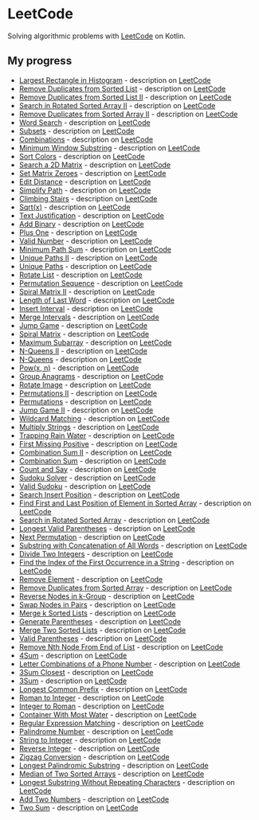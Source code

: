 # LeetCode

Solving algorithmic problems with [LeetCode](https://leetcode.com/) on Kotlin.

## My progress
   
   - [Largest Rectangle in Histogram](src/main/kotlin/LargestRectangleInHistogram.kt) - description on [LeetCode](https://leetcode.com/problems/largest-rectangle-in-histogram/)
   - [Remove Duplicates from Sorted List](src/main/kotlin/RemoveDuplicatesFromSortedList.kt) - description on [LeetCode](https://leetcode.com/problems/remove-duplicates-from-sorted-list/)
   - [Remove Duplicates from Sorted List II](src/main/kotlin/RemoveDuplicatesFromSortedListII.kt) - description on [LeetCode](https://leetcode.com/problems/remove-duplicates-from-sorted-list-ii/)
   - [Search in Rotated Sorted Array II](src/main/kotlin/SearchInRotatedSortedArrayII.kt) - description on [LeetCode](https://leetcode.com/problems/search-in-rotated-sorted-array-ii/)
   - [Remove Duplicates from Sorted Array II](src/main/kotlin/RemoveDuplicatesFromSortedArrayII.kt) - description on [LeetCode](https://leetcode.com/problems/remove-duplicates-from-sorted-array-ii/)
   - [Word Search](src/main/kotlin/WordSearch.kt) - description on [LeetCode](https://leetcode.com/problems/word-search/)
   - [Subsets](src/main/kotlin/Subsets.kt) - description on [LeetCode](https://leetcode.com/problems/subsets/)
   - [Combinations](src/main/kotlin/Combinations.kt) - description on [LeetCode](https://leetcode.com/problems/combinations/)
   - [Minimum Window Substring](src/main/kotlin/MinimumWindowSubstring.kt) - description on [LeetCode](https://leetcode.com/problems/minimum-window-substring/)
   - [Sort Colors](src/main/kotlin/SortColors.kt) - description on [LeetCode](https://leetcode.com/problems/sort-colors/)
   - [Search a 2D Matrix](src/main/kotlin/Search2DMatrix.kt) - description on [LeetCode](https://leetcode.com/problems/search-a-2d-matrix/)
   - [Set Matrix Zeroes](src/main/kotlin/SetMatrixZeroes.kt) - description on [LeetCode](https://leetcode.com/problems/set-matrix-zeroes/)
   - [Edit Distance](src/main/kotlin/EditDistance.kt) - description on [LeetCode](https://leetcode.com/problems/edit-distance/)
   - [Simplify Path](src/main/kotlin/SimplifyPath.kt) - description on [LeetCode](https://leetcode.com/problems/simplify-path/)
   - [Climbing Stairs](src/main/kotlin/ClimbingStairs.kt) - description on [LeetCode](https://leetcode.com/problems/climbing-stairs/)
   - [Sqrt(x)](src/main/kotlin/SqrtX.kt) - description on [LeetCode](https://leetcode.com/problems/sqrtx/)
   - [Text Justification](src/main/kotlin/TextJustification.kt) - description on [LeetCode](https://leetcode.com/problems/text-justification/)
   - [Add Binary](src/main/kotlin/AddBinary.kt) - description on [LeetCode](https://leetcode.com/problems/add-binary/)
   - [Plus One](src/main/kotlin/PlusOne.kt) - description on [LeetCode](https://leetcode.com/problems/plus-one/)
   - [Valid Number](src/main/kotlin/ValidNumber.kt) - description on [LeetCode](https://leetcode.com/problems/valid-number/)
   - [Minimum Path Sum](src/main/kotlin/MinimumPathSum.kt) - description on [LeetCode](https://leetcode.com/problems/minimum-path-sum/)
   - [Unique Paths II](src/main/kotlin/UniquePathsII.kt) - description on [LeetCode](https://leetcode.com/problems/unique-paths-ii/)
   - [Unique Paths](src/main/kotlin/UniquePaths.kt) - description on [LeetCode](https://leetcode.com/problems/unique-paths/)
   - [Rotate List](src/main/kotlin/RotateList.kt) - description on [LeetCode](https://leetcode.com/problems/rotate-list/)
   - [Permutation Sequence](src/main/kotlin/PermutationSequence.kt) - description on [LeetCode](https://leetcode.com/problems/permutation-sequence/)
   - [Spiral Matrix II](src/main/kotlin/SpiralMatrixII.kt) - description on [LeetCode](https://leetcode.com/problems/spiral-matrix-ii/)
   - [Length of Last Word](src/main/kotlin/LengthOfLastWord.kt) - description on [LeetCode](https://leetcode.com/problems/length-of-last-word/)
   - [Insert Interval](src/main/kotlin/InsertInterval.kt) - description on [LeetCode](https://leetcode.com/problems/insert-interval/)
   - [Merge Intervals](src/main/kotlin/MergeIntervals.kt) - description on [LeetCode](https://leetcode.com/problems/merge-intervals/)
   - [Jump Game](src/main/kotlin/JumpGame.kt) - description on [LeetCode](https://leetcode.com/problems/jump-game/)
   - [Spiral Matrix](src/main/kotlin/SpiralMatrix.kt) - description on [LeetCode](https://leetcode.com/problems/spiral-matrix/)
   - [Maximum Subarray](src/main/kotlin/MaximumSubarray.kt) - description on [LeetCode](https://leetcode.com/problems/maximum-subarray/)
   - [N-Queens II](src/main/kotlin/NQueensII.kt) - description on [LeetCode](https://leetcode.com/problems/n-queens-ii/)
   - [N-Queens](src/main/kotlin/NQueens.kt) - description on [LeetCode](https://leetcode.com/problems/n-queens/)
   - [Pow(x, n)](src/main/kotlin/PowXN.kt) - description on [LeetCode](https://leetcode.com/problems/powx-n/)
   - [Group Anagrams](src/main/kotlin/GroupAnagrams.kt) - description on [LeetCode](https://leetcode.com/problems/group-anagrams/)
   - [Rotate Image](src/main/kotlin/RotateImage.kt) - description on [LeetCode](https://leetcode.com/problems/rotate-image/)
   - [Permutations II](src/main/kotlin/PermutationsII.kt) - description on [LeetCode](https://leetcode.com/problems/permutations-ii/)
   - [Permutations](src/main/kotlin/Permutations.kt) - description on [LeetCode](https://leetcode.com/problems/permutations/)
   - [Jump Game II](src/main/kotlin/JumpGameII.kt) - description on [LeetCode](https://leetcode.com/problems/jump-game-ii/)
   - [Wildcard Matching](src/main/kotlin/WildcardMatching.kt) - description on [LeetCode](https://leetcode.com/problems/wildcard-matching/)
   - [Multiply Strings](src/main/kotlin/MultiplyStrings.kt) - description on [LeetCode](https://leetcode.com/problems/multiply-strings/)
   - [Trapping Rain Water](src/main/kotlin/TrappingRainWater.kt) - description on [LeetCode](https://leetcode.com/problems/trapping-rain-water/)
   - [First Missing Positive](src/main/kotlin/FirstMissingPositive.kt) - description on [LeetCode](https://leetcode.com/problems/first-missing-positive/)
   - [Combination Sum II](src/main/kotlin/CombinationSumII.kt) - description on [LeetCode](https://leetcode.com/problems/combination-sum-ii/)   
   - [Combination Sum](src/main/kotlin/CombinationSum.kt) - description on [LeetCode](https://leetcode.com/problems/combination-sum/)   
   - [Count and Say](src/main/kotlin/CountAndSay.kt) - description on [LeetCode](https://leetcode.com/problems/count-and-say/)   
   - [Sudoku Solver](src/main/kotlin/SudokuSolver.kt) - description on [LeetCode](https://leetcode.com/problems/sudoku-solver/)   
   - [Valid Sudoku](src/main/kotlin/ValidSudoku.kt) - description on [LeetCode](https://leetcode.com/problems/valid-sudoku/)   
   - [Search Insert Position](src/main/kotlin/SearchInsertPosition.kt) - description on [LeetCode](https://leetcode.com/problems/search-insert-position/)   
   - [Find First and Last Position of Element in Sorted Array](src/main/kotlin/FindFirstAndLastPositionOfElementInSortedArray.kt) - description on [LeetCode](https://leetcode.com/problems/find-first-and-last-position-of-element-in-sorted-array/)   
   - [Search in Rotated Sorted Array](src/main/kotlin/SearchInRotatedSortedArray.kt) - description on [LeetCode](https://leetcode.com/problems/search-in-rotated-sorted-array/)   
   - [Longest Valid Parentheses](src/main/kotlin/LongestValidParentheses.kt) - description on [LeetCode](https://leetcode.com/problems/longest-valid-parentheses/)   
   - [Next Permutation](src/main/kotlin/NextPermutation.kt) - description on [LeetCode](https://leetcode.com/problems/next-permutation/)   
   - [Substring with Concatenation of All Words](src/main/kotlin/SubstringWithConcatenationOfAllWords.kt) - description on [LeetCode](https://leetcode.com/problems/substring-with-concatenation-of-all-words/)   
   - [Divide Two Integers](src/main/kotlin/DivideTwoIntegers.kt) - description on [LeetCode](https://leetcode.com/problems/divide-two-integers/)   
   - [Find the Index of the First Occurrence in a String](src/main/kotlin/FindTheIndexOfTheFirstOccurrenceInString.kt) - description on [LeetCode](https://leetcode.com/problems/find-the-index-of-the-first-occurrence-in-a-string/)   
   - [Remove Element](src/main/kotlin/RemoveElement.kt) - description on [LeetCode](https://leetcode.com/problems/remove-element/)   
   - [Remove Duplicates from Sorted Array](src/main/kotlin/RemoveDuplicatesFromSortedArray.kt) - description on [LeetCode](https://leetcode.com/problems/remove-duplicates-from-sorted-array/)   
   - [Reverse Nodes in k-Group](src/main/kotlin/ReverseNodesInKGroup.kt) - description on [LeetCode](https://leetcode.com/problems/reverse-nodes-in-k-group/)   
   - [Swap Nodes in Pairs](src/main/kotlin/SwapNodesInPairs.kt) - description on [LeetCode](https://leetcode.com/problems/swap-nodes-in-pairs/)   
   - [Merge k Sorted Lists](src/main/kotlin/MergeKSortedLists.kt) - description on [LeetCode](https://leetcode.com/problems/merge-k-sorted-lists/)
   - [Generate Parentheses](src/main/kotlin/GenerateParentheses.kt) - description on [LeetCode](https://leetcode.com/problems/generate-parentheses/)
   - [Merge Two Sorted Lists](src/main/kotlin/MergeTwoSortedLists.kt) - description on [LeetCode](https://leetcode.com/problems/merge-two-sorted-lists/)
   - [Valid Parentheses](src/main/kotlin/ValidParentheses.kt) - description on [LeetCode](https://leetcode.com/problems/valid-parentheses/)
   - [Remove Nth Node From End of List](src/main/kotlin/RemoveNthNodeFromEndOfList.kt) - description on [LeetCode](https://leetcode.com/problems/remove-nth-node-from-end-of-list/)
   - [4Sum](src/main/kotlin/FourSum.kt) - description on [LeetCode](https://leetcode.com/problems/4sum/)
   - [Letter Combinations of a Phone Number](src/main/kotlin/LetterCombinationsOfPhoneNumber.kt) - description on [LeetCode](https://leetcode.com/problems/letter-combinations-of-a-phone-number/)
   - [3Sum Closest](src/main/kotlin/ThreeSumClosest.kt) - description on [LeetCode](https://leetcode.com/problems/3sum-closest/)
   - [3Sum](src/main/kotlin/ThreeSum.kt) - description on [LeetCode](https://leetcode.com/problems/3sum/)
   - [Longest Common Prefix](src/main/kotlin/LongestCommonPrefix.kt) - description on [LeetCode](https://leetcode.com/problems/longest-common-prefix/)
   - [Roman to Integer](src/main/kotlin/RomanToInteger.kt) - description on [LeetCode](https://leetcode.com/problems/roman-to-integer/)
   - [Integer to Roman](src/main/kotlin/IntegerToRoman.kt) - description on [LeetCode](https://leetcode.com/problems/integer-to-roman/)
   - [Container With Most Water](src/main/kotlin/ContainerWithMostWater.kt) - description on [LeetCode](https://leetcode.com/problems/container-with-most-water/)
   - [Regular Expression Matching](src/main/kotlin/RegularExpressionMatching.kt) - description on [LeetCode](https://leetcode.com/problems/regular-expression-matching/)
   - [Palindrome Number](src/main/kotlin/PalindromeNumber.kt) - description on [LeetCode](https://leetcode.com/problems/palindrome-number/)
   - [String to Integer](src/main/kotlin/StringToInteger.kt) - description on [LeetCode](https://leetcode.com/problems/string-to-integer-atoi/)
   - [Reverse Integer](src/main/kotlin/ReverseInteger.kt) - description on [LeetCode](https://leetcode.com/problems/reverse-integer/)
   - [Zigzag Conversion](src/main/kotlin/ZigzagConversion.kt) - description on [LeetCode](https://leetcode.com/problems/zigzag-conversion/)
   - [Longest Palindromic Substring](src/main/kotlin/LongestPalindromicSubstring.kt) - description on [LeetCode](https://leetcode.com/problems/longest-palindromic-substring/)
   - [Median of Two Sorted Arrays](src/main/kotlin/MedianOfTwoSortedArrays.kt) - description on [LeetCode](https://leetcode.com/problems/median-of-two-sorted-arrays/)
   - [Longest Substring Without Repeating Characters](src/main/kotlin/LongestSubstringWithoutRepeatingCharacters.kt) - description on [LeetCode](https://leetcode.com/problems/longest-substring-without-repeating-characters/)
   - [Add Two Numbers](src/main/kotlin/AddTwoNumbers.kt) - description on [LeetCode](https://leetcode.com/problems/add-two-numbers/)
   - [Two Sum](src/main/kotlin/TwoSum.kt) - description on [LeetCode](https://leetcode.com/problems/two-sum/)
    